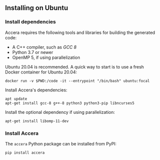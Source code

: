 [//]: # (Project: Accera)

## Installing on Ubuntu

### Install dependencies

Accera requires the following tools and libraries for building the generated code:

* A C++ compiler, such as *GCC 8*
* Python 3.7 or newer
* OpenMP 5, if using parallelization

Ubuntu 20.04 is recommended. A quick way to start is to use a fresh Docker container for Ubuntu 20.04:

```shell
docker run -v $PWD:/code -it --entrypoint "/bin/bash" ubuntu:focal
```

Install Accera's dependencies:

```shell
apt update
apt-get install gcc-8 g++-8 python3 python3-pip libncurses5
```

Install the optional dependency if using parallelization:

```shell
apt-get install libomp-11-dev
```

### Install Accera

The `accera` Python package can be installed from PyPI:

```shell
pip install accera
```
